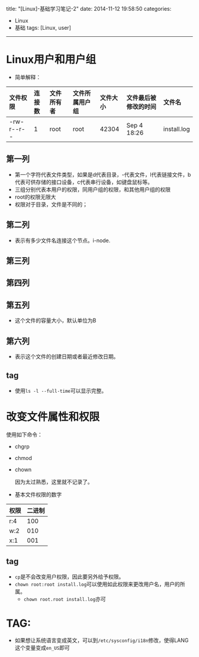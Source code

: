 title: "[Linux]-基础学习笔记-2"
date: 2014-11-12 19:58:50
categories: 
- Linux
- 基础
tags: [Linux, user]
---

Linux用户和用户组
===

- 简单解释：

|文件权限|连接数|文件所有者|文件所属用户组|文件大小|文件最后被修改的时间|文件名|
|:-------|:-----|:---------|:-------------|:-------|:-------------------|:-----|
|-rw-r--r--|1|root|root|42304|Sep 4 18:26|install.log|

<!--more-->

第一列
---
- 第一个字符代表文件类型，如果是d代表目录，-代表文件，l代表链接文件，b代表可供存储的接口设备，c代表串行设备，如键盘鼠标等。
- 三组分别代表本用户的权限，同用户组的权限，和其他用户组的权限
- root的权限无限大
- 权限对于目录，文件是不同的；

第二列
---
- 表示有多少文件名连接这个节点。i-node.

第三列
---

第四列
---

第五列
---
- 这个文件的容量大小，默认单位为B

第六列
---
- 表示这个文件的创建日期或者最近修改日期。

tag
---
- 使用`ls -l --full-time`可以显示完整。


改变文件属性和权限
===

使用如下命令：
- chgrp
- chmod
- chown

    因为太过熟悉，这里就不记录了。

- 基本文件权限的数字

|权限| 二进制|
|:---|:-----|
| r:4| 100  | 
| w:2| 010  | 
| x:1| 001  |  

tag
---

- `cp`是不会改变用户权限，因此要另外给予权限。
- `chown root:root install.log`可以使用如此权限来更改用户名，用户的所属。
    - `chown root.root install.log`亦可

TAG:
===

- 如果想让系统语言变成英文，可以到`/etc/sysconfig/i18n`修改，使得LANG这个变量变成`en_US`即可
